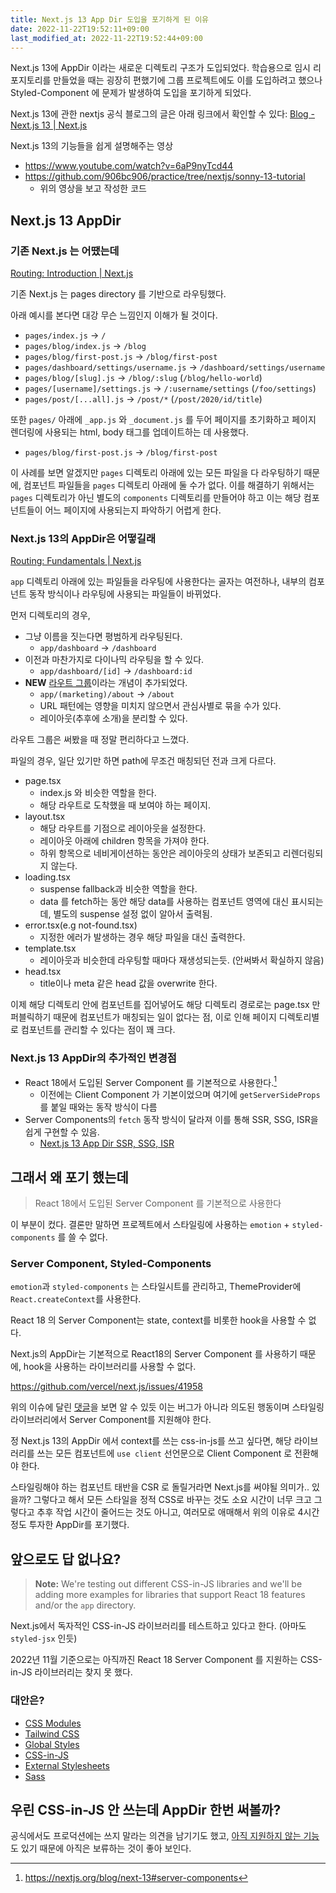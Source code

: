 ```yaml
---
title: Next.js 13 App Dir 도입을 포기하게 된 이유
date: 2022-11-22T19:52:11+09:00
last_modified_at: 2022-11-22T19:52:44+09:00
---
```

Next.js 13에 AppDir 이라는 새로운 디렉토리 구조가 도입되었다. 학습용으로 임시 리포지토리를 만들었을 때는 굉장히 편했기에 그룹 프로젝트에도 이를 도입하려고 했으나 Styled-Component 에 문제가 발생하여 도입을 포기하게 되었다.

Next.js 13에 관한 nextjs 공식 블로그의 글은 아래 링크에서 확인할 수 있다: [Blog - Next.js 13 | Next.js](https://nextjs.org/blog/next-13)

Next.js 13의 기능들을 쉽게 설명해주는 영상
- https://www.youtube.com/watch?v=6aP9nyTcd44
- https://github.com/906bc906/practice/tree/nextjs/sonny-13-tutorial
	- 위의 영상을 보고 작성한 코드

## Next.js 13 AppDir

### 기존 Next.js 는 어땠는데

[Routing: Introduction | Next.js](https://nextjs.org/docs/routing/introduction)

기존 Next.js 는 pages directory 를 기반으로 라우팅했다. 

아래 예시를 본다면 대강 무슨 느낌인지 이해가 될 것이다.

-   `pages/index.js` → `/`
-   `pages/blog/index.js` → `/blog`
-   `pages/blog/first-post.js` → `/blog/first-post`
-   `pages/dashboard/settings/username.js` → `/dashboard/settings/username`
-   `pages/blog/[slug].js` → `/blog/:slug` (`/blog/hello-world`)
-   `pages/[username]/settings.js` → `/:username/settings` (`/foo/settings`)
-   `pages/post/[...all].js` → `/post/*` (`/post/2020/id/title`)

또한 `pages/` 아래에 `_app.js` 와 `_document.js` 를 두어 페이지를 초기화하고 페이지 렌더링에 사용되는 html, body 태그를  업데이트하는 데 사용했다.

-   `pages/blog/first-post.js` → `/blog/first-post`

이 사례를 보면 알겠지만 `pages` 디렉토리 아래에 있는 모든 파일을 다 라우팅하기 때문에, 컴포넌트 파일들을 `pages` 디렉토리 아래에 둘 수가 없다. 이를 해결하기 위해서는 `pages` 디렉토리가 아닌 별도의 `components` 디렉토리를 만들어야 하고 이는 해당 컴포넌트들이 어느 페이지에 사용되는지 파악하기 어렵게 한다.

### Next.js 13의 AppDir은 어떻길래

[Routing: Fundamentals | Next.js](https://beta.nextjs.org/docs/routing/fundamentals)

`app` 디렉토리 아래에 있는 파일들을 라우팅에 사용한다는 골자는 여전하나, 내부의 컴포넌트 동작 방식이나 라우팅에 사용되는 파일들이 바뀌었다.

먼저 디렉토리의 경우,

- 그냥 이름을 짓는다면 평범하게 라우팅된다.
	- `app/dashboard` -> `/dashboard`
- 이전과 마찬가지로 다이나믹 라우팅을 할 수 있다.
	- `app/dashboard/[id]` -> `/dashboard:id`
- **NEW** [라우트 그룹](https://beta.nextjs.org/docs/routing/defining-routes#route-groups)이라는 개념이 추가되었다.
	- `app/(marketing)/about` -> `/about`
	- URL 패턴에는 영향을 미치지 않으면서 관심사별로 묶을 수가 있다.
	- 레이아웃(추후에 소개)을 분리할 수 있다.

라우트 그룹은 써봤을 때 정말 편리하다고 느꼈다. 

파일의 경우, 일단 있기만 하면 path에 무조건 매칭되던 전과 크게 다르다.

- page.tsx
	- index.js 와 비슷한 역할을 한다.
	- 해당 라우트로 도착했을 때 보여야 하는 페이지.
- layout.tsx
	- 해당 라우트를 기점으로 레이아웃을 설정한다.
	- 레이아웃 아래에 children 항목을 가져야 한다.
	- 하위 항목으로 네비게이션하는 동안은 레이아웃의 상태가 보존되고 리렌더링되지 않는다.
- loading.tsx
	- suspense fallback과 비슷한 역할을 한다.
	- data 를 fetch하는 동안 해당 data를 사용하는 컴포넌트 영역에 대신 표시되는데, 별도의 suspense 설정 없이 알아서 출력됨.
- error.tsx(e.g not-found.tsx)
	- 지정한 에러가 발생하는 경우 해당 파일을 대신 출력한다.
- template.tsx
	- 레이아웃과 비슷한데 라우팅할 때마다 재생성되는듯. (안써봐서 확실하지 않음)
- head.tsx
	- title이나 meta 같은 head 값을 overwrite 한다.

이제 해당 디렉토리 안에 컴포넌트를 집어넣어도 해당 디렉토리 경로로는 page.tsx 만 퍼블릭하기 때문에 컴포넌트가 매칭되는 일이 없다는 점, 이로 인해 페이지 디렉토리별로 컴포넌트를 관리할 수 있다는 점이 꽤 크다.

### Next.js 13 AppDir의 추가적인 변경점

- React 18에서 도입된 Server Component 를 기본적으로 사용한다.[^sc]
	- 이전에는 Client Component 가 기본이었으며 여기에 `getServerSideProps` 를 붙일 때와는 동작 방식이 다름
- Server Components의 `fetch` 동작 방식이 달라져 이를 통해 SSR, SSG, ISR을 쉽게 구현할 수 있음.
	- [Next.js 13 App Dir SSR, SSG, ISR](Next.js%2013%20App%20Dir%20SSR,%20SSG,%20ISR.md)

[^sc]: https://nextjs.org/blog/next-13#server-components

## 그래서 왜 포기 했는데

> React 18에서 도입된 Server Component 를 기본적으로 사용한다

이 부분이 컸다. 결론만 말하면 프로젝트에서 스타일링에 사용하는 `emotion` + `styled-components` 를 쓸 수 없다.

### Server Component, Styled-Components

`emotion`과 `styled-components` 는 스타일시트를 관리하고, ThemeProvider에 `React.createContext`를 사용한다.

React 18 의 Server Component는 state, context를 비롯한 hook을 사용할 수 없다. 

Next.js의 AppDir는 기본적으로 React18의 Server Component 를 사용하기 때문에, hook을 사용하는 라이브러리를 사용할 수 없다. 

https://github.com/vercel/next.js/issues/41958

위의 이슈에 달린 [댓글](https://github.com/vercel/next.js/issues/41958#issuecomment-1294063309)을 보면 알 수 있듯 이는 버그가 아니라 의도된 행동이며 스타일링 라이브러리에서 Server Component를 지원해야 한다.

정 Next.js 13의 AppDir 에서 context를 쓰는 css-in-js를 쓰고 싶다면, 해당 라이브러리를 쓰는 모든 컴포넌트에 `use client` 선언문으로 Client Component 로 전환해야 한다.

스타일링해야 하는 컴포넌트 태반을 CSR 로 돌릴거라면 Next.js를 써야될 의미가.. 있을까? 그렇다고 해서 모든 스타일을 정적 CSS로 바꾸는 것도 소요 시간이 너무 크고 그렇다고 추후 작업 시간이 줄어드는 것도 아니고, 여러모로 애매해서 위의 이유로 4시간 정도 투자한 AppDir를 포기했다.

## 앞으로도 답 없나요?

> **Note:** We're testing out different CSS-in-JS libraries and we'll be adding more examples for libraries that support React 18 features and/or the `app` directory.

Next.js에서 독자적인 CSS-in-JS 라이브러리를 테스트하고 있다고 한다. (아마도 `styled-jsx` 인듯)

2022년 11월 기준으로는 아직까진 React 18 Server Component 를 지원하는 CSS-in-JS 라이브러리는 찾지 못 했다.

### 대안은?

- [CSS Modules](https://beta.nextjs.org/docs/styling/css-modules)
- [Tailwind CSS](https://beta.nextjs.org/docs/styling/tailwind-css)
- [Global Styles](https://beta.nextjs.org/docs/styling/global-styles)
- [CSS-in-JS](https://beta.nextjs.org/docs/styling/css-in-js)
- [External Stylesheets](https://beta.nextjs.org/docs/styling/external-stylesheets)
- [Sass](https://beta.nextjs.org/docs/styling/sass)

## 우린 CSS-in-JS 안 쓰는데 AppDir 한번 써볼까?

공식에서도 프로덕션에는 쓰지 말라는 의견을 남기기도 했고, [아직 지원하지 않는 기능](https://beta.nextjs.org/docs/app-directory-roadmap)도 있기 때문에 아직은 보류하는 것이 좋아 보인다.